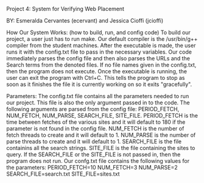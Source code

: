 Project 4: System for Verifying Web Placement

BY: Esmeralda Cervantes (ecervant) and Jessica Cioffi (jcioffi)

How Our System Works: (how to build, run, and config code)
To build our project, a user just has to run make. Our default compiler is the /usr/bin/g++
compiler from the student machines. After the executable is made, the user runs it with 
the config.txt file to pass in the necessary variables. Our code immediately parses the 
config file and then also parses the URLs and the Search terms from the denoted files. If no
file names given in the config.txt, then the program does not execute.
Once the executable is running, the user can exit the program with Ctrl+C. This tells the program
to stop as soon as it finishes the file it is currently working on so it exits "gracefully".

Parameters:
The config.txt file contains all the parameters needed to run our project. 
This file is also the only argument passed in to the code. The following 
arguments are parsed from the config file: PERIOD_FETCH, NUM_FETCH, NUM_PARSE, SEARCH_FILE, SITE_FILE.
PERIOD_FETCH is the time between fetches of the various sites and it will default to 
180 if the parameter is not found in the config file. 
NUM_FETCH is the number of fetch threads to create and it will default to 1.
NUM_PARSE is the number of parse threads to create and it will default to 1.
SEARCH_FILE is the file containins all the search strings.
SITE_FILE is the file containing the sites to query. If the SEARCH_FILE or
the SITE_FILE is not passed in, then the program does not run. Our confg.txt file 
contains the following values for the parameters:
PERIOD_FETCH=10
NUM_FETCH=3
NUM_PARSE=2
SEARCH_FILE=search.txt
SITE_FILE=sites.txt
